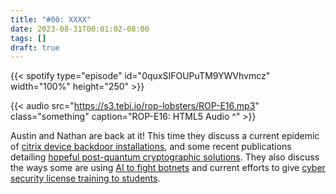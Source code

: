 ```yaml
---
title: "#00: XXXX"
date: 2023-08-31T00:01:02-08:00
tags: []
draft: true
---
```


{{< spotify type="episode" id="0quxSIFOUPuTM9YWVhvmcz" width="100%" height="250" >}}

{{< audio src="https://s3.tebi.io/rop-lobsters/ROP-E16.mp3" class="something" caption="ROP-E16: HTML5 Audio ^" >}}

Austin and Nathan are back at it! This time they discuss a current epidemic of [citrix device backdoor installations](https://thehackernews.com/2023/08/nearly-2000-citrix-netscaler-instances.html?m=1), and some recent publications detailing [hopeful post-quantum cryptographic solutions](https://www.securityweek.com/google-releases-security-key-implementation-resilient-to-quantum-attacks). They also discuss the ways some are using [AI to fight botnets](https://www.msn.com/en-us/news/technology/this-israeli-ai-firm-is-revolutionizing-cybersecuritys-war-on-bots-opinion/ar-AA1fjDmq) and current efforts to give [cyber security license training to students](https://ia.acs.org.au/article/2023/cyber-security--pen-licences--to-arm-students.html). 
